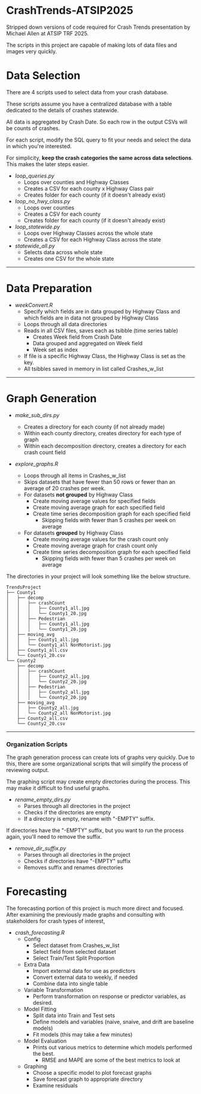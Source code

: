 # CrashTrends-ATSIP2025
Stripped down versions of code required for Crash Trends presentation by Michael Allen at ATSIP TRF 2025.

The scripts in this project are capable of making lots of data files and images very quickly. 

# Data Selection
There are 4 scripts used to select data from your crash database.

These scripts assume you have a centralized database with a table dedicated to the details of crashes statewide. 

All data is aggregated by Crash Date. So each row in the output CSVs will be counts of crashes. 

For each script, modify the SQL query to fit your needs and select the data in which you're interested. 

For simplicity, **keep the crash categories the same across data selections**. This makes the later steps easier. 

* _loop_queries.py_
  * Loops over counties and Highway Classes
  * Creates a CSV for each county x Highway Class pair
  * Creates folder for each county (if it doesn't already exist)
* _loop_no_hwy_class.py_
  * Loops over counties
  * Creates a CSV for each county
  * Creates folder for each county (if it doesn't already exist)
* _loop_statewide.py_
  * Loops over Highway Classes across the whole state
  * Creates a CSV for each Highway Class across the state
* _statewide_all.py_
  * Selects data across whole state
  * Creates one CSV for the whole state 

---


# Data Preparation
* _weekConvert.R_
  * Specify which fields are in data grouped by Highway Class and which fields are in data not grouped by Highway Class
  * Loops through all data directories
  * Reads in all CSV files, saves each as tsibble (time series table)
    * Creates Week field from Crash Date
    * Data grouped and aggregated on Week field
    * Week set as index
  * If file is a specific Highway Class, the Highway Class is set as the key. 
  * All tsibbles saved in memory in list called Crashes_w_list


---
# Graph Generation
* _make_sub_dirs.py_
  * Creates a directory for each county (if not already made)
  * Within each county directory, creates directory for each type of graph
  * Within each decomposition directory, creates a directory for each crash count field

* _explore_graphs.R_
  * Loops through all items in Crashes_w_list
  * Skips datasets that have fewer than 50 rows or fewer than an average of 20 crashes per week.
  * For datasets **not grouped** by Highway Class
    * Create moving average values for specified fields
    * Create moving average graph for each specified field
    * Create time series decomposition graph for each specified field
      * Skipping fields with fewer than 5 crashes per week on average
  * For datasets **grouped** by Highway Class
    * Create moving average values for the crash count only
    * Create moving average graph for crash count only
    * Create time series decomposition graph for each specified field
      * Skipping fields with fewer than 5 crashes per week on average

The directories in your project will look something like the below structure. 
```
TrendsProject
├── County1
│   ├── decomp
│   │   ├── crashCount
│   │   │   ├── County1_all.jpg
│   │   │   └── County1_20.jpg
│   │   ├── Pedestrian
│   │   │   ├── County1_all.jpg
│   │   │   └── County1_20.jpg
│   ├── moving_avg
│   │   ├── County1_all.jpg
│   │   └── County1_all NonMotorist.jpg
│   ├── County1_all.csv
│   └── County1_20.csv
└── County2
    ├── decomp
    │   ├── crashCount
    │   │   ├── County2_all.jpg
    │   │   └── County2_20.jpg
    │   ├── Pedestrian
    │   │   ├── County2_all.jpg
    │   │   └── County2_20.jpg
    ├── moving_avg
    │   ├── County2_all.jpg
    │   └── County2_all NonMotorist.jpg
    ├── County2_all.csv
    └── County2_20.csv
```

---
### Organization Scripts
The graph generation process can create lots of graphs very quickly. Due to this, there are some organizational scripts
that will simplify the process of reviewing output. 

The graphing script may create empty directories during the process. This may make it difficult to find useful graphs.
* _rename_empty_dirs.py_
  * Parses through all directories in the project
  * Checks if the directories are empty
  * If a directory is empty, rename with "-EMPTY" suffix. 

If directories have the "-EMPTY" suffix, but you want to run the process again, you'll need to remove the suffix.
* _remove_dir_suffix.py_
  * Parses through all directories in the project
  * Checks if directories have "-EMPTY" suffix
  * Removes suffix and renames directories


# Forecasting
The forecasting portion of this project is much more direct and focused. 
After examining the previously made graphs and consulting with stakeholders for crash types of interest,  

* _crash_forecasting.R_
  * Config
    * Select dataset from Crashes_w_list
    * Select field from selected dataset
    * Select Train/Test Split Proportion
  * Extra Data
    * Import external data for use as predictors
    * Convert external data to weekly, if needed
    * Combine data into single table
  * Variable Transformation
    * Perform transformation on response or predictor variables, as desired.
  * Model Fitting
    * Split data into Train and Test sets
    * Define models and variables (naive, snaive, and drift are baseline models)
    * Fit models (this may take a few minutes)
  * Model Evaluation
    * Prints out various metrics to determine which models performed the best. 
      * RMSE and MAPE are some of the best metrics to look at
  * Graphing
    * Choose a specific model to plot forecast graphs 
    * Save forecast graph to appropriate directory
    * Examine residuals
    